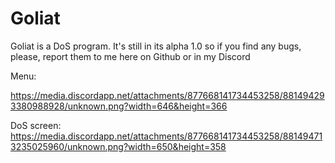 # Goliat
Goliat is a DoS program. It's still in its alpha 1.0 so if you find any bugs, please, report them to me here on Github or in my Discord

Menu:

https://media.discordapp.net/attachments/877668141734453258/881494293380988928/unknown.png?width=646&height=366

DoS screen:
https://media.discordapp.net/attachments/877668141734453258/881494713235025960/unknown.png?width=650&height=358
